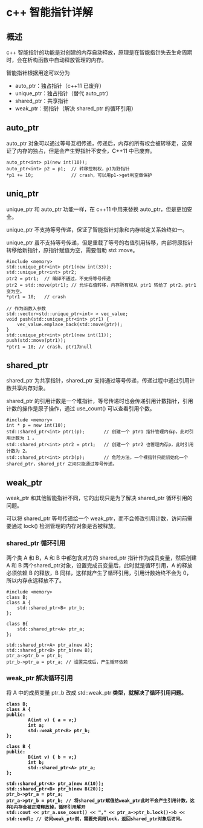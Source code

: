 # c++ 智能指针详解
## 概述
c++ 智能指针的功能是对创建的内存自动释放，原理是在智能指针失去生命周期时，会在析构函数中自动释放管理的内存。

智能指针根据用途可以分为
- auto_ptr：独占指针（c++11 已废弃）
- unique_ptr：独占指针（替代 auto_ptr）
- shared_ptr：共享指针
- weak_ptr：弱指针（解决 shared_ptr 的循环引用）

## auto_ptr
auto_ptr 对象可以通过等号互相传递，传递后，内存的所有权会被转移走，这保证了内存的独占，但是会产生野指针不安全，C++11 中已废弃。

```
auto_ptr<int> p1(new int(10));
auto_ptr<int> p2 = p1;  // 转移控制权，p1为野指针
*p1 += 10;              // crash，可以用p1->get判空做保护
```
## uniq_ptr
unique_ptr 和 auto_ptr 功能一样，在 c++11 中用来替换 auto_ptr，但是更加安全。

unique_ptr 不支持等号传递，保证了智能指针对象和内存绑定关系始终如一。

unique_ptr 虽不支持等号传递，但是重载了等号的右值引用转移，内部将原指针转移给新指针，原指针赋值为空，需要借助 std::move。

```
#include <memory>
std::unique_ptr<int> ptr1(new int(33));
std::unique_ptr<int> ptr2;
ptr2 = ptr1;  // 编译不通过，不支持等号传递
ptr2 = std::move(ptr1); // 允许右值转移，内存所有权从 ptr1 转给了 ptr2，ptr1 变为空。
*ptr1 = 10;   // crash

// 作为函数入参数
std::vector<std::unique_ptr<int> > vec_value;
void push(std::unique_ptr<int> ptr1) {
    vec_value.emplace_back(std::move(ptr));
}
std::unique_ptr<int> ptr1(new int(11));
push(std::move(ptr1));
*ptr1 = 10; // crash, ptr1为null
```

## shared_ptr
shared_ptr 为共享指针，shared_ptr 支持通过等号传递，传递过程中通过引用计数共享内存对象。

shared_ptr 的引用计数是一个堆指针，等号传递时也会传递引用计数指针，引用计数的操作是原子操作，通过 use_count() 可以查看引用个数。

```
#include <memory>
int * p = new int(10);
std::shared_ptr<int> ptr1(p);       // 创建一个 ptr1 指针管理内存p，此时引用计数为 1 。
std::shared_ptr<int> ptr2 = ptr1;   // 创建一个 ptr2 也管理内存p，此时引用计数为 2。
std::shared_ptr<int> ptr3(p);       // 危险方法，一个裸指针只能初始化一个 shared_ptr，shared_ptr 之间只能通过等号传递。
```

## weak_ptr
weak_ptr 和其他智能指针不同，它的出现只是为了解决 shared_ptr 循环引用的问题。

可以将 shared_ptr 等号传递给一个 weak_ptr，而不会修改引用计数，访问前需要通过 lock() 检测管理的内存对象是否被释放。

### shared_ptr 循环引用
两个类 A 和 B，A 和 B 中都包含对方的 shared_ptr 指针作为成员变量，然后创建 A 和 B 两个shared_ptr对象，设置完成员变量后，此时就是循环引用，A 的释放必须依赖 B 的释放，B 同样，这样就产生了循环引用，引用计数始终不会为 0，所以内存永远释放不了。

```
#include <memory>
class B;
class A {
    std::shared_ptr<B> ptr_b;
};

class B{
    std::shared_ptr<A> ptr_a;
};

std::shared_ptr<A> ptr_a(new A);
std::shared_ptr<B> ptr_b(new B);
ptr_a->ptr_b = ptr_b;
ptr_b->ptr_a = ptr_a; // 设置完成后，产生循环依赖
```

### weak_ptr 解决循环引用
将 A 中的成员变量 ptr_b 改成 std::weak_ptr<B> 类型，就解决了循环引用问题。

```
class B;
class A {
public:
        A(int v) { a = v;}
        int a;
        std::weak_ptr<B> ptr_b;
};

class B {
public:
        B(int v) { b = v;}
        int b;
        std::shared_ptr<A> ptr_a;
};

std::shared_ptr<A> ptr_a(new A(10));
std::shared_ptr<B> ptr_b(new B(20));
ptr_b->ptr_a = ptr_a;
ptr_a->ptr_b = ptr_b; // 将shared_ptr赋值给weak_ptr此时不会产生引用计数，这样B内存会被正常释放掉，循环引用解开
std::cout << ptr_a.use_count() << "," << ptr_a->ptr_b.lock()->b << std::endl; // 访问weak_ptr前，需要先调用lock，返回shared_ptr对象后访问。
```

